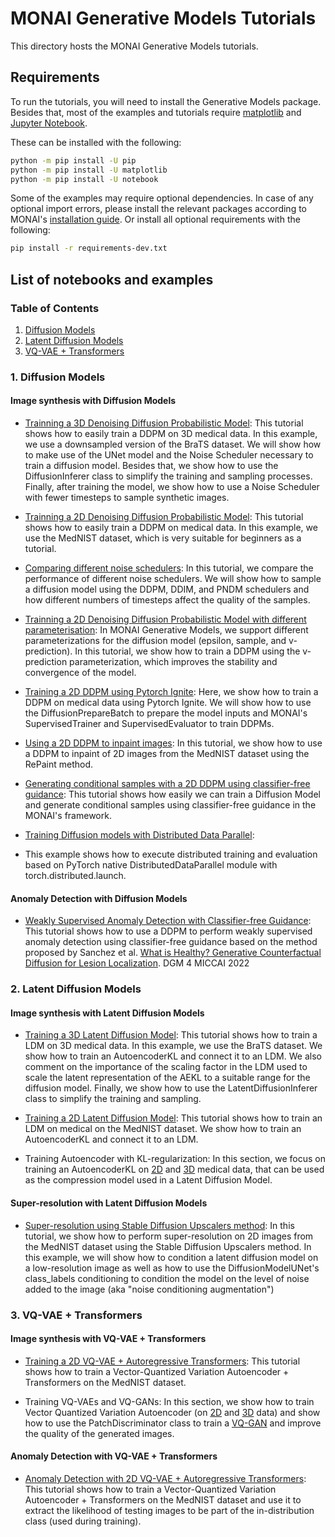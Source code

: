 # MONAI Generative Models Tutorials
This directory hosts the MONAI Generative Models tutorials.

## Requirements
To run the tutorials, you will need to install the Generative Models package.
Besides that, most of the examples and tutorials require
[matplotlib](https://matplotlib.org/) and [Jupyter Notebook](https://jupyter.org/).

These can be installed with the following:

```bash
python -m pip install -U pip
python -m pip install -U matplotlib
python -m pip install -U notebook
```

Some of the examples may require optional dependencies. In case of any optional import errors,
please install the relevant packages according to MONAI's [installation guide](https://docs.monai.io/en/latest/installation.html).
Or install all optional requirements with the following:

```bash
pip install -r requirements-dev.txt
```

## List of notebooks and examples

### Table of Contents
1. [Diffusion Models](#1-diffusion-models)
2. [Latent Diffusion Models](#2-latent-diffusion-models)
3. [VQ-VAE + Transformers](#3-vq-vae--transformers)


### 1. Diffusion Models

#### Image synthesis with Diffusion Models

* [Trainning a 3D Denoising Diffusion Probabilistic Model](./generative/3d_ddpm/3d_ddpm_tutorial.ipynb): This tutorial shows how to easily
train a DDPM on 3D medical data. In this example, we use a downsampled version of the BraTS dataset. We will show how to
make use of the UNet model and the Noise Scheduler necessary to train a diffusion model. Besides that, we show how to
use the DiffusionInferer class to simplify the training and sampling processes. Finally, after training the model, we
show how to use a Noise Scheduler with fewer timesteps to sample synthetic images.

* [Trainning a 2D Denoising Diffusion Probabilistic Model](./generative/2d_ddpm/2d_ddpm_tutorial.ipynb): This tutorial shows how to easily
train a DDPM on medical data. In this example, we use the MedNIST dataset, which is very suitable for beginners as a tutorial.

* [Comparing different noise schedulers](./generative/2d_ddpm/2d_ddpm_compare_schedulers.ipynb): In this tutorial, we compare the
performance of different noise schedulers. We will show how to sample a diffusion model using the DDPM, DDIM, and PNDM
schedulers and how different numbers of timesteps affect the quality of the samples.

* [Trainning a 2D Denoising Diffusion Probabilistic Model with different parameterisation](./generative/2d_ddpm/2d_ddpm_tutorial_v_prediction.ipynb):
In MONAI Generative Models, we support different parameterizations for the diffusion model (epsilon, sample, and
v-prediction). In this tutorial, we show how to train a DDPM using the v-prediction parameterization, which improves the
stability and convergence of the model.

* [Training a 2D DDPM using Pytorch Ignite](./generative/2d_ddpm/2d_ddpm_compare_schedulers.ipynb): Here, we show how to train a DDPM
on medical data using Pytorch Ignite. We will show how to use the DiffusionPrepareBatch to prepare the model inputs and MONAI's SupervisedTrainer and SupervisedEvaluator to train DDPMs.

* [Using a 2D DDPM to inpaint images](./generative/2d_ddpm/2d_ddpm_inpainting.ipynb): In this tutorial, we show how to use a DDPM to
inpaint of 2D images from the MedNIST dataset using the RePaint method.

* [Generating conditional samples with a 2D DDPM using classifier-free guidance](./generative/classifier_free_guidance/2d_ddpm_classifier_free_guidance_tutorial.ipynb):
This tutorial shows how easily we can train a Diffusion Model and generate conditional samples using classifier-free guidance in
the MONAI's framework.

* [Training Diffusion models with Distributed Data Parallel](./generative/distributed_training/ddpm_training_ddp.py):
* This example shows how to execute distributed training and evaluation based on PyTorch native DistributedDataParallel
module with torch.distributed.launch.

#### Anomaly Detection with Diffusion Models

* [Weakly Supervised Anomaly Detection with Classifier-free Guidance](./generative/anomaly_detection/2d_classifierfree_guidance_anomalydetection_tutorial.ipynb):
This tutorial shows how to use a DDPM to perform weakly supervised anomaly detection using classifier-free guidance based on the
method proposed by Sanchez et al. [What is Healthy? Generative Counterfactual Diffusion for Lesion Localization](https://arxiv.org/abs/2207.12268). DGM 4 MICCAI 2022


### 2. Latent Diffusion Models

#### Image synthesis with Latent Diffusion Models

* [Training a 3D Latent Diffusion Model](./generative/3d_ldm/3d_ldm_tutorial.ipynb): This tutorial shows how to train a LDM on 3D medical
data. In this example, we use the BraTS dataset. We show how to train an AutoencoderKL and connect it to an LDM. We also
comment on the importance of the scaling factor in the LDM used to scale the latent representation of the AEKL to a suitable
range for the diffusion model. Finally, we show how to use the LatentDiffusionInferer class to simplify the training and sampling.

* [Training a 2D Latent Diffusion Model](./generative/2d_ldm/2d_ldm_tutorial.ipynb): This tutorial shows how to train an LDM on medical
on the MedNIST dataset. We show how to train an AutoencoderKL and connect it to an LDM.

* Training Autoencoder with KL-regularization: In this section, we focus on training an AutoencoderKL on [2D](./generative/2d_autoencoderkl/2d_autoencoderkl_tutorial.ipynb) and [3D](./generative/3d_autoencoderkl/3d_autoencoderkl_tutorial.ipynb) medical data,
that can be used as the compression model used in a Latent Diffusion Model.

#### Super-resolution with Latent Diffusion Models

* [Super-resolution using Stable Diffusion Upscalers method](./generative/2d_super_resolution/2d_stable_diffusion_v2_super_resolution.ipynb):
In this tutorial, we show how to perform super-resolution on 2D images from the MedNIST dataset using the Stable
Diffusion Upscalers method. In this example, we will show how to condition a latent diffusion model on a low-resolution image
as well as how to use the DiffusionModelUNet's class_labels conditioning to condition the model on the level of noise added to the image
(aka "noise conditioning augmentation")


### 3. VQ-VAE + Transformers

#### Image synthesis with VQ-VAE + Transformers

* [Training a 2D VQ-VAE + Autoregressive Transformers](./generative/2d_vqvae_transformer/2d_vqvae_transformer_tutorial.ipynb): This tutorial shows how to train
a Vector-Quantized Variation Autoencoder + Transformers on the MedNIST dataset.

* Training VQ-VAEs and VQ-GANs: In this section, we show how to train Vector Quantized Variation Autoencoder (on [2D](./generative/2d_vqvae/2d_vqvae_tutorial.ipynb) and [3D](./generative/3d_autoencoderkl/3d_autoencoderkl_tutorial.ipynb) data) and
show how to use the PatchDiscriminator class to train a [VQ-GAN](./generative/2d_vqgan/2d_vqgan_tutorial.ipynb) and improve the quality of the generated images.

#### Anomaly Detection with VQ-VAE + Transformers

* [Anomaly Detection with 2D VQ-VAE + Autoregressive Transformers](./generative/anomaly_detection/anomaly_detection_with_transformers.ipynb): This tutorial shows how to
 train a Vector-Quantized Variation Autoencoder + Transformers on the MedNIST dataset and use it to extract the likelihood of
testing images to be part of the in-distribution class (used during training).
